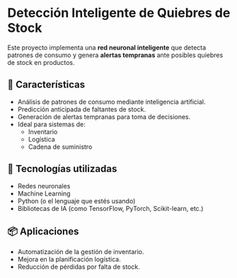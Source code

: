 # Detección Inteligente de Quiebres de Stock

Este proyecto implementa una **red neuronal inteligente** que detecta patrones de consumo y genera **alertas tempranas** ante posibles quiebres de stock en productos.

## 🚀 Características

- Análisis de patrones de consumo mediante inteligencia artificial.
- Predicción anticipada de faltantes de stock.
- Generación de alertas tempranas para toma de decisiones.
- Ideal para sistemas de:
  - Inventario
  - Logística
  - Cadena de suministro

## 🧠 Tecnologías utilizadas

- Redes neuronales
- Machine Learning
- Python (o el lenguaje que estés usando)
- Bibliotecas de IA (como TensorFlow, PyTorch, Scikit-learn, etc.)

## 📦 Aplicaciones

- Automatización de la gestión de inventario.
- Mejora en la planificación logística.
- Reducción de pérdidas por falta de stock.


